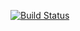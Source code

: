 [![Build Status](https://travis-ci.org/marceloandrader/hiring-costs-ecuador.svg?branch=master)](https://travis-ci.org/marceloandrader/hiring-costs-ecuador)
